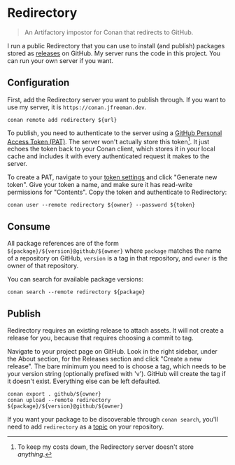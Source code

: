 # Redirectory

> An Artifactory impostor for Conan that redirects to GitHub.

I run a public Redirectory that you can use to install (and publish) packages
stored as [releases][] on GitHub.
My server runs the code in this project.
You can run your own server if you want.

[releases]: https://docs.github.com/en/repositories/releasing-projects-on-github/about-releases


## Configuration

First, add the Redirectory server you want to publish through.
If you want to use my server, it is `https://conan.jfreeman.dev`.

```
conan remote add redirectory ${url}
```

To publish, you need to authenticate to the server using a [GitHub Personal
Access Token (PAT)][1]. The server won't actually store this token[^1]. It
just echoes the token back to your Conan client, which stores it in your local
cache and includes it with every authenticated request it makes to the server.

[1]: https://github.blog/2022-10-18-introducing-fine-grained-personal-access-tokens-for-github/

[^1]: To keep my costs down, the Redirectory server doesn't store _anything_.

To create a PAT, navigate to your [token settings][2] and click "Generate new
token". Give your token a name, and make sure it has read-write permissions
for "Contents". Copy the token and authenticate to Redirectory:

```
conan user --remote redirectory ${owner} --password ${token}
```

[2]: https://github.com/settings/tokens?type=beta


## Consume

All package references are of the form `${package}/${version}@github/${owner}`
where `package` matches the name of a repository on GitHub, `version` is a tag
in that repository, and `owner` is the owner of that repository.

You can search for available package versions:

```
conan search --remote redirectory ${package}
```


## Publish

Redirectory requires an existing release to attach assets. It will not create
a release for you, because that requires choosing a commit to tag.

Navigate to your project page on GitHub. Look in the right sidebar, under the
About section, for the Releases section and click "Create a new release".
The bare minimum you need to is choose a tag, which needs to be your version
string (optionally prefixed with 'v'). GitHub will create the tag if it
doesn't exist. Everything else can be left defaulted.

```
conan export . github/${owner}
conan upload --remote redirectory ${package}/${version}@github/${owner}
```

If you want your package to be discoverable through `conan search`, you'll
need to add `redirectory` as a [topic][] on your repository.

[topic]: https://docs.github.com/en/repositories/managing-your-repositorys-settings-and-features/customizing-your-repository/classifying-your-repository-with-topics
